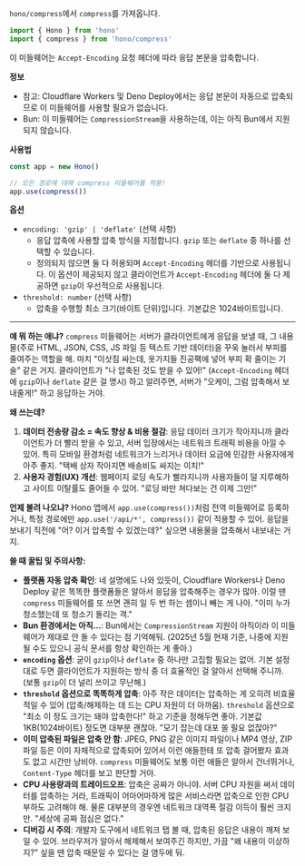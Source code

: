 `hono/compress`에서 `compress`를 가져옵니다.

```typescript
import { Hono } from 'hono'
import { compress } from 'hono/compress'
```

이 미들웨어는 `Accept-Encoding` 요청 헤더에 따라 응답 본문을 압축합니다.

**정보**

*   참고: Cloudflare Workers 및 Deno Deploy에서는 응답 본문이 자동으로 압축되므로 이 미들웨어를 사용할 필요가 없습니다.
*   Bun: 이 미들웨어는 `CompressionStream`을 사용하는데, 이는 아직 Bun에서 지원되지 않습니다.

**사용법**

```typescript
const app = new Hono()

// 모든 경로에 대해 compress 미들웨어를 적용!
app.use(compress())
```

**옵션**

*   `encoding: 'gzip' | 'deflate'` (선택 사항)
    *   응답 압축에 사용할 압축 방식을 지정합니다. `gzip` 또는 `deflate` 중 하나를 선택할 수 있습니다.
    *   정의되지 않으면 둘 다 허용되며 `Accept-Encoding` 헤더를 기반으로 사용됩니다. 이 옵션이 제공되지 않고 클라이언트가 `Accept-Encoding` 헤더에 둘 다 제공하면 `gzip`이 우선적으로 사용됩니다.
*   `threshold: number` (선택 사항)
    *   압축을 수행할 최소 크기(바이트 단위)입니다. 기본값은 1024바이트입니다.

---

**얘 뭐 하는 애냐?**
`compress` 미들웨어는 서버가 클라이언트에게 응답을 보낼 때, 그 내용물(주로 HTML, JSON, CSS, JS 파일 등 텍스트 기반 데이터)을 꾸욱 눌러서 부피를 줄여주는 역할을 해. 마치 "이삿짐 싸는데, 옷가지들 진공팩에 넣어 부피 확 줄이는 기술" 같은 거지. 클라이언트가 "나 압축된 것도 받을 수 있어!" (`Accept-Encoding` 헤더에 `gzip`이나 `deflate` 같은 걸 명시) 하고 알려주면, 서버가 "오케이, 그럼 압축해서 보내줄게!" 하고 응답하는 거야.

**왜 쓰는데?**
1.  **데이터 전송량 감소 = 속도 향상 & 비용 절감**: 응답 데이터 크기가 작아지니까 클라이언트가 더 빨리 받을 수 있고, 서버 입장에서는 네트워크 트래픽 비용을 아낄 수 있어. 특히 모바일 환경처럼 네트워크가 느리거나 데이터 요금에 민감한 사용자에게 아주 좋지. "택배 상자 작아지면 배송비도 싸지는 이치!"
2.  **사용자 경험(UX) 개선**: 웹페이지 로딩 속도가 빨라지니까 사용자들이 덜 지루해하고 사이트 이탈률도 줄어들 수 있어. "로딩 바만 쳐다보는 건 이제 그만!"

**언제 불려 나오냐?**
Hono 앱에서 `app.use(compress())`처럼 전역 미들웨어로 등록하거나, 특정 경로에만 `app.use('/api/*', compress())` 같이 적용할 수 있어. 응답을 보내기 직전에 "어? 이거 압축할 수 있겠는데?" 싶으면 내용물을 압축해서 내보내는 거지.

**쓸 때 꿀팁 및 주의사항:**
*   **플랫폼 자동 압축 확인**: 네 설명에도 나와 있듯이, Cloudflare Workers나 Deno Deploy 같은 똑똑한 플랫폼들은 알아서 응답을 압축해주는 경우가 많아. 이럴 땐 `compress` 미들웨어를 또 쓰면 괜히 일 두 번 하는 셈이니 빼는 게 나아. "이미 누가 청소했는데 또 청소기 돌리는 격."
*   **Bun 환경에서는 아직...**: Bun에서는 `CompressionStream` 지원이 아직이라 이 미들웨어가 제대로 안 돌 수 있다는 점 기억해둬. (2025년 5월 현재 기준, 나중에 지원될 수도 있으니 공식 문서를 항상 확인하는 게 좋아.)
*   **`encoding` 옵션**: 굳이 `gzip`이나 `deflate` 중 하나만 고집할 필요는 없어. 기본 설정대로 두면 클라이언트가 지원하는 방식 중 더 효율적인 걸 알아서 선택해 주니까. (보통 `gzip`이 더 널리 쓰이고 무난해.)
*   **`threshold` 옵션으로 똑똑하게 압축**: 아주 작은 데이터는 압축하는 게 오히려 비효율적일 수 있어 (압축/해제하는 데 드는 CPU 자원이 더 아까움). `threshold` 옵션으로 "최소 이 정도 크기는 돼야 압축한다!" 하고 기준을 정해두면 좋아. 기본값 1KB(1024바이트) 정도면 대부분 괜찮아. "모기 잡는데 대포 쏠 필요 없잖아?"
*   **이미 압축된 파일은 압축 안 함**: JPEG, PNG 같은 이미지 파일이나 MP4 영상, ZIP 파일 등은 이미 자체적으로 압축되어 있어서 이런 애들한테 또 압축 걸어봤자 효과도 없고 시간만 낭비야. `compress` 미들웨어도 보통 이런 애들은 알아서 건너뛰거나, `Content-Type` 헤더를 보고 판단할 거야.
*   **CPU 사용량과의 트레이드오프**: 압축은 공짜가 아니야. 서버 CPU 자원을 써서 데이터를 압축하는 거라, 트래픽이 어마어마하게 많은 서비스라면 압축으로 인한 CPU 부하도 고려해야 해. 물론 대부분의 경우엔 네트워크 대역폭 절감 이득이 훨씬 크지만. "세상에 공짜 점심은 없다."
*   **디버깅 시 주의**: 개발자 도구에서 네트워크 탭 볼 때, 압축된 응답은 내용이 깨져 보일 수 있어. 브라우저가 알아서 해제해서 보여주긴 하지만, 가끔 "왜 내용이 이상하지?" 싶을 땐 압축 때문일 수 있다는 걸 염두에 둬.